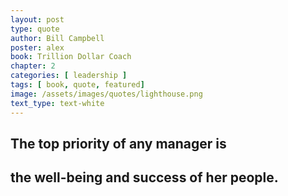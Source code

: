 ```yaml
---
layout: post
type: quote
author: Bill Campbell
poster: alex
book: Trillion Dollar Coach
chapter: 2
categories: [ leadership ]
tags: [ book, quote, featured]
image: /assets/images/quotes/lighthouse.png
text_type: text-white
---
```

## **The top priority of any manager is**
## **the well-being and success of her people.**
